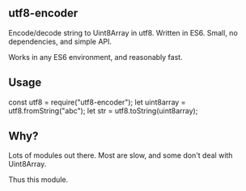 utf8-encoder
--------

Encode/decode string to Uint8Array in utf8.  Written in ES6.  Small, no dependencies, and simple API. 

Works in any ES6 environment, and reasonably fast.

## Usage

const utf8 = require("utf8-encoder");
let uint8array = utf8.fromString("abc");
let str = utf8.toString(uint8array);

## Why?

Lots of modules out there.  Most are slow, and some don't deal with Uint8Array.

Thus this module.
